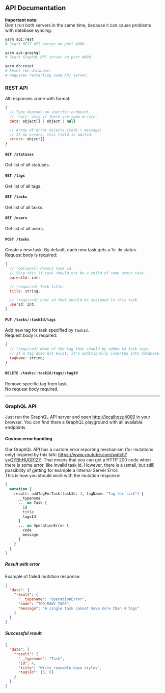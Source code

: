 ## API Documentation

**Important note:**\
Don't run both servers in the same time, because it can cause problems with database syncing.

```bash
yarn api:rest
# Start REST API server on port 4000.

yarn api:graphql
# Start GraphQL API server on port 4000.

yarn db:reset
# Reset the database.
# Requires restarting used API server.
```

### REST API

All responses come with format:

```js
{
  // Type depends on specific endpoint.
  // 'null' only if there are some errors.
  data: object[] | object | null

  // Array of error objects (code + message).
  // If no errors, this field is omited.
  errors: object[]
}
```

#### `GET /statuses`

Get list of all statuses.

#### `GET /tags`

Get list of all tags.

#### `GET /tasks`

Get list of all tasks.

#### `GET /users`

Get list of all users.

#### `POST /tasks`

Create a new task. By default, each new task gets a `To do` status.\
Request body is required:

```js
{
  // (optional) Parent task id.
  // Skip this if task should not be a child of some other task.
  parentId: int;

  // (required) Task title.
  title: string;

  // (required) User id that should be assigned to this task.
  userId: int;
}
```

#### `PUT /tasks/:taskId/tags`

Add new tag for task specified by `taskId`.\
Request body is required:

```js
{
  // (required) Name of the tag that should be added to task tags.
  // If a tag does not exist, it's additionally inserted into database.
  tagName: string;
}
```

#### `DELETE /tasks/:taskId/tags/:tagId`

Remove specific tag from task.\
No request body required.

---

### GraphQL API

Just run the GraphQL API server and open <http://localhost:4000> in your browser. You can find there a GraphQL playground with all available endpoints.

#### Custom error handling

Our GraphQL API has a custom error reporting mechanism (for mutations only) inspired by this talk: <https://www.youtube.com/watch?v=GYBhHUGR1ZY>. That means that you can get a HTTP 200 code when there is some error, like invalid task id. However, there is a (small, but still) possibility of getting for example a Internal Server Error.\
This is how you should work with the mutation response:

```graphql
{
  mutation {
    result: addTagForTask(taskId: 4, tagName: "Tag for task") {
      __typename
      ... on Task {
        id
        title
        tagsId
      }
      ... on OperationError {
        code
        message
      }
    }
  }
}
```

##### Result with error

Example of failed mutation response:

```json
{
  "data": {
    "result": {
      "__typename": "OperationError",
      "code": "TOO_MANY_TAGS",
      "message": "A single task cannot have more than 4 tags"
    }
  }
}
```

##### Successful result

```json
{
  "data": {
    "result": {
      "__typename": "Task",
      "id": 4,
      "title": "Write reusable base styles",
      "tagsId": [3, 6]
    }
  }
}
```
